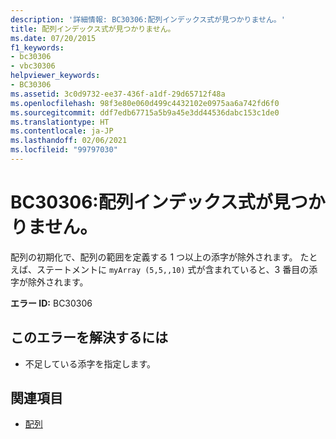 ```yaml
---
description: '詳細情報: BC30306:配列インデックス式が見つかりません。'
title: 配列インデックス式が見つかりません。
ms.date: 07/20/2015
f1_keywords:
- bc30306
- vbc30306
helpviewer_keywords:
- BC30306
ms.assetid: 3c0d9732-ee37-436f-a1df-29d65712f48a
ms.openlocfilehash: 98f3e80e060d499c4432102e0975aa6a742fd6f0
ms.sourcegitcommit: ddf7edb67715a5b9a45e3dd44536dabc153c1de0
ms.translationtype: HT
ms.contentlocale: ja-JP
ms.lasthandoff: 02/06/2021
ms.locfileid: "99797030"
---
```

# <a name="bc30306-array-subscript-expression-missing"></a>BC30306:配列インデックス式が見つかりません。

配列の初期化で、配列の範囲を定義する 1 つ以上の添字が除外されます。 たとえば、ステートメントに `myArray (5,5,,10)` 式が含まれていると、3 番目の添字が除外されます。

 **エラー ID:** BC30306

## <a name="to-correct-this-error"></a>このエラーを解決するには

- 不足している添字を指定します。

## <a name="see-also"></a>関連項目

- [配列](../../programming-guide/language-features/arrays/index.md)
